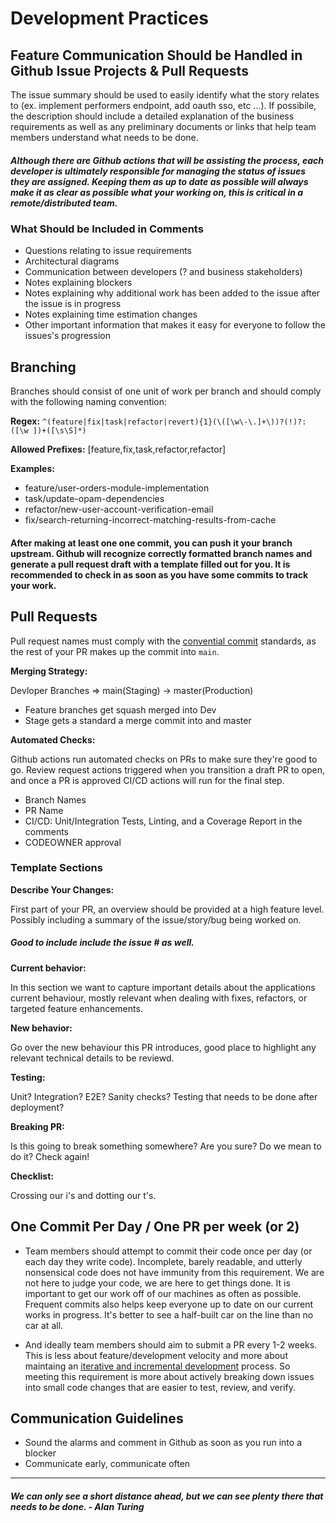 # Development Practices

## Feature Communication Should be Handled in Github Issue Projects & Pull Requests

The issue summary should be used to easily identify what the story relates to (ex. implement performers endpoint, add oauth sso, etc ...). If possibile, the description should include a detailed explanation of the business requirements as well as any preliminary documents or links that help team members understand what needs to be done.

##### Although there are Github actions that will be assisting the process, each developer is ultimately responsible for managing the status of issues they are assigned. Keeping them as up to date as possible will always make it as clear as possible what your working on, this is critical in a remote/distributed team.


### What Should be Included in Comments
* Questions relating to issue requirements
* Architectural diagrams
* Communication between developers (? and business stakeholders)
* Notes explaining blockers
* Notes explaining why additional work has been added to the issue after the issue is in progress
* Notes explaining time estimation changes
* Other important information that makes it easy for everyone to follow the issues's progression

## Branching

Branches should consist of one unit of work per branch and should comply with the following naming convention:<br>

**Regex:** `^(feature|fix|task|refactor|revert){1}(\([\w\-\.]+\))?(!)?: ([\w ])+([\s\S]*)`<br>

**Allowed Prefixes:** [feature,fix,task,refactor,refactor]<br>

**Examples:**

* feature/user-orders-module-implementation
* task/update-opam-dependencies
* refactor/new-user-account-verification-email
* fix/search-returning-incorrect-matching-results-from-cache

#### After making at least one one commit, you can push it your branch upstream. Github will recognize correctly formatted branch names and generate a pull request draft with a template filled out for you. It is recommended to check in as soon as you have some commits to track your work.

## Pull Requests

Pull request names must comply with the [convential commit](https://www.conventionalcommits.org/en/v1.0.0/) standards, as the rest of your PR makes up the commit into ```main```.

**Merging Strategy:**

Devloper Branches => main(Staging) -> master(Production)

* Feature branches get squash merged into Dev
* Stage gets a standard a merge commit into and master

**Automated Checks:**

Github actions run automated checks on PRs to make sure they're good to go. Review request actions triggered when you transition a draft PR to open, and once a PR is approved CI/CD actions will run for the final step.

* Branch Names
* PR Name
* CI/CD: Unit/Integration Tests, Linting, and a Coverage Report in the comments
* CODEOWNER approval

### Template Sections

**Describe Your Changes:**

First part of your PR, an overview should be provided at a high feature level. Possibly including a summary of the issue/story/bug being worked on.
##### Good to include include the issue # as well.

**Current behavior:**

In this section we want to capture important details about the applications current behaviour, mostly relevant when dealing with fixes, refactors, or targeted feature enhancements.

**New behavior:**

Go over the new behaviour this PR introduces, good place to highlight any relevant technical details to be reviewd.

**Testing:**

Unit? Integration? E2E? Sanity checks? Testing that needs to be done after deployment?

**Breaking PR:** 

Is this going to break something somewhere? Are you sure? Do we mean to do it? Check again!

**Checklist:** 

Crossing our i's and dotting our t's.

## One Commit Per Day / One PR per week (or 2)

* Team members should attempt to commit their code once per day (or each day they write code). Incomplete, barely readable, and utterly nonsensical code does not have immunity from this requirement. We are not here to judge your code, we are here to get things done. It is important to get our work off of our machines as often as possible. Frequent commits also helps keep everyone up to date on our current works in progress. It's better to see a half-built car on the line than no car at all.

* And ideally team members should aim to submit a PR every 1-2 weeks. This is less about feature/development velocity and more about maintaing an [iterative and incremental development](https://en.wikipedia.org/wiki/Iterative_and_incremental_development) process. So meeting this requirement is more about actively breaking down issues into small code changes that are easier to test, review, and verify.

## Communication Guidelines

* Sound the alarms and comment in Github as soon as you run into a blocker
* Communicate early, communicate often

***
##### *We can only see a short distance ahead, but we can see plenty there that needs to be done. - Alan Turing*
